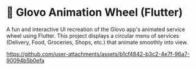 # 🛵 Glovo Animation Wheel (Flutter)  

A fun and interactive UI recreation of the Glovo app's animated service wheel using Flutter. This project displays a circular menu of services (Delivery, Food, Groceries, Shops, etc.) that animate smoothly into view.

https://github.com/user-attachments/assets/b1cf4842-b3c2-4e7f-96a7-90094b5b0efa



